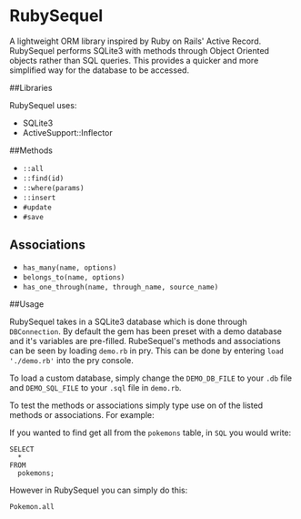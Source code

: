 # RubySequel
A lightweight ORM library inspired by Ruby on Rails' Active Record.  RubySequel performs SQLite3 with methods through Object Oriented objects rather than SQL queries.  This provides a quicker and more simplified way for the database to be accessed.

##Libraries

RubySequel uses:
* SQLite3
* ActiveSupport::Inflector

##Methods

* `::all`
* `::find(id)`
* `::where(params)`
* `::insert`
* `#update`
* `#save`

## Associations

* `has_many(name, options)`
* `belongs_to(name, options)`
* `has_one_through(name, through_name, source_name)`

##Usage

RubySequel takes in a SQLite3 database which is done through `DBConnection`.  By default the gem has been preset with a demo database and it's variables are pre-filled.  RubeSequel's methods and associations can be seen by loading `demo.rb` in pry.  This can be done by entering `load './demo.rb'` into the pry console.

To load a custom database, simply change the `DEMO_DB_FILE` to your `.db` file and `DEMO_SQL_FILE` to your `.sql` file in `demo.rb`.  

To test the methods or associations simply type use on of the listed methods or associations.  For example:

If you wanted to find get all from the `pokemons` table, in `SQL` you would write:
```
SELECT
  *
FROM
  pokemons;
```

However in RubySequel you can simply do this:

`Pokemon.all`
